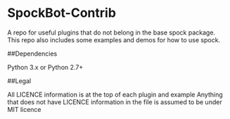 SpockBot-Contrib
=====

A repo for useful plugins that do not belong in the base spock package.
This repo also includes some examples and demos for how to use spock.

##Dependencies

Python 3.x or Python 2.7+  

##Legal

All LICENCE information is at the top of each plugin and example
Anything that does not have LICENCE information in the file is assumed to be under MIT licence
